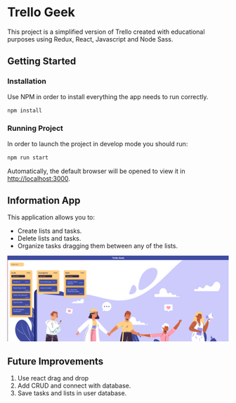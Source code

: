 # Trello Geek

This project is a simplified version of Trello created with educational purposes using Redux, React, Javascript and Node Sass.

## Getting Started

### Installation

Use NPM in order to install everything the app needs to run correctly.

```bash
npm install
```

### Running Project

In order to launch the project in develop mode you should run:

```bash
npm run start
```

Automatically, the default browser will be opened to view it in [http://localhost:3000](http://localhost:3000).

## Information App

This application allows you to:

- Create lists and tasks.
- Delete lists and tasks.
- Organize tasks dragging them between any of the lists.

![Screenshot](./public/trello-sample.png)

## Future Improvements

1. Use react drag and drop
2. Add CRUD and connect with database.
3. Save tasks and lists in user database.
